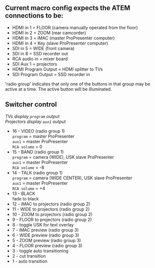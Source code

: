 ## Current macro config expects the ATEM connections to be:

* HDMI in 1 = FLOOR (camera manually operated from the floor)
* HDMI in 2 = ZOOM (rear camcorder)
* HDMI in 3 = iMAC (master ProPresenter computer)
* HDMI in 4 = Key (slave ProPresenter computer)
* SDI in 5 = WIDE (front camera)
* SDI in 8 = SSD recorder out
* RCA audio in = mixer board
* SDI Aux 1 = projectors
* HDMI Program Output = HDMI splitter to TVs
* SDI Program Output = SSD recorder in

'radio group' indicates that only one of the buttons in that group may be active at a time.  The active button will be illuminated.

## Switcher control
*TVs display `program` output*<br>
*Projectors display `aux1` output*

* 16 - VIDEO (radio group 1)<br>
 `program` = master ProPresenter<br>
 `aux1` = master ProPresenter<br>
 `RCA volume` = 0<br>
* 15 - BAND (radio group 1)<br>
 `program` = camera (WIDE), USK slave ProPresenter<br>
 `aux1` = master ProPresenter<br>
 `RCA volume` = -8<br>
* 14 - TALK (radio group 1)<br>
 `program` = camera (WIDE CENTER), USK slave ProPresenter<br>
 `aux1` = master ProPresenter<br>
 `RCA volume` = +4<br>
* 13 - BLACK<br>
 fade to black
* 12 - iMAC to projectors (radio group 2)
* 11 - WIDE to projectors (radio group 2)
* 10 - ZOOM to projectors (radio group 2)
* 9 - FLOOR to projectors (radio group 2)
* 8 - toggle USK for text overlay
* 7 - iMAC preview (radio group 3)
* 6 - WIDE preview (radio group 3)
* 5 - ZOOM preview (radio group 3)
* 4 - FLOOR preview (radio group 3)
* 3 - toggle auto transitioning
* 2 - cut transition
* 1 - auto transition

